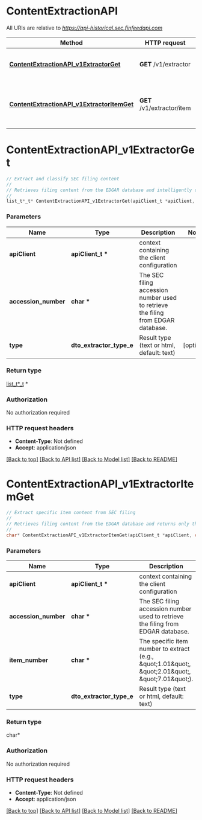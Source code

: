 # ContentExtractionAPI

All URIs are relative to *https://api-historical.sec.finfeedapi.com*

Method | HTTP request | Description
------------- | ------------- | -------------
[**ContentExtractionAPI_v1ExtractorGet**](ContentExtractionAPI.md#ContentExtractionAPI_v1ExtractorGet) | **GET** /v1/extractor | Extract and classify SEC filing content
[**ContentExtractionAPI_v1ExtractorItemGet**](ContentExtractionAPI.md#ContentExtractionAPI_v1ExtractorItemGet) | **GET** /v1/extractor/item | Extract specific item content from SEC filing


# **ContentExtractionAPI_v1ExtractorGet**
```c
// Extract and classify SEC filing content
//
// Retrieves filing content from the EDGAR database and intelligently classifies it according to form type and item categories.    ### Supported Form Types    Form Type | Description  ----------|------------  8-K      | Current report filing  10-K     | Annual report filing  10-Q     | Quarterly report filing    ### Content Classification  - 8-K forms: Content classified by item numbers (e.g., 1.01, 2.01)  - 10-K/10-Q forms: Items categorized by their respective part and item structure    :::note  Both HTML and plain text documents are supported for content extraction.  :::
//
list_t*_t* ContentExtractionAPI_v1ExtractorGet(apiClient_t *apiClient, char *accession_number, dto_extractor_type_e type);
```

### Parameters
Name | Type | Description  | Notes
------------- | ------------- | ------------- | -------------
**apiClient** | **apiClient_t \*** | context containing the client configuration |
**accession_number** | **char \*** | The SEC filing accession number used to retrieve the filing from EDGAR database. | 
**type** | **dto_extractor_type_e** | Result type (text or html, default: text) | [optional] 

### Return type

[list_t*_t](any_type.md) *


### Authorization

No authorization required

### HTTP request headers

 - **Content-Type**: Not defined
 - **Accept**: application/json

[[Back to top]](#) [[Back to API list]](../README.md#documentation-for-api-endpoints) [[Back to Model list]](../README.md#documentation-for-models) [[Back to README]](../README.md)

# **ContentExtractionAPI_v1ExtractorItemGet**
```c
// Extract specific item content from SEC filing
//
// Retrieves filing content from the EDGAR database and returns only the text content of the specified item number.    ### Item Number Format    Form Type | Item Format Examples  -----------|-------------------  8-K       | 1.01, 2.01, 7.01  10-K      | 1, 2, 3  10-K/10-Q | PartI 1, PartII 2    :::tip  For best results, ensure the item number matches exactly with the filing's structure.  :::
//
char* ContentExtractionAPI_v1ExtractorItemGet(apiClient_t *apiClient, char *accession_number, char *item_number, dto_extractor_type_e type);
```

### Parameters
Name | Type | Description  | Notes
------------- | ------------- | ------------- | -------------
**apiClient** | **apiClient_t \*** | context containing the client configuration |
**accession_number** | **char \*** | The SEC filing accession number used to retrieve the filing from EDGAR database. | 
**item_number** | **char \*** | The specific item number to extract (e.g., \&quot;1.01\&quot;, \&quot;2.01\&quot;, \&quot;7.01\&quot;). | 
**type** | **dto_extractor_type_e** | Result type (text or html, default: text) | [optional] 

### Return type

char*



### Authorization

No authorization required

### HTTP request headers

 - **Content-Type**: Not defined
 - **Accept**: application/json

[[Back to top]](#) [[Back to API list]](../README.md#documentation-for-api-endpoints) [[Back to Model list]](../README.md#documentation-for-models) [[Back to README]](../README.md)


